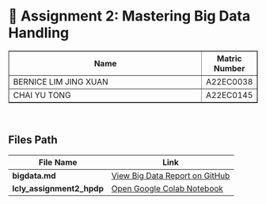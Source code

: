 # 📘 Assignment 2: Mastering Big Data Handling

<table border="solid" align="center">
  <tr>
    <th>Name</th>
    <th>Matric Number</th>
  </tr>
  <tr>
    <td width=80%>BERNICE LIM JING XUAN<d>
      <td>A22EC0038</td>
  </tr>
  <tr>
    <td width=80%>CHAI YU TONG</td>
    <td>A22EC0145</td>
  </tr>
</table>
<br>

## Files Path

| File Name            | Link                                                                                                          |
|----------------------|---------------------------------------------------------------------------------------------------------------|
| **bigdata.md**       | [View Big Data Report on GitHub](https://github.com/drshahizan/HPDP/blob/main/2425/assignment/A2/bdm/LCLY/big_data.md) |
| **lcly_assignment2_hpdp** | [Open Google Colab Notebook](https://colab.research.google.com/drive/1BkDEjprPYTbnFw2E-qjaw4zH5DW2cn-r?usp=sharing#scrollTo=9NRaSbxPE0of)           |



